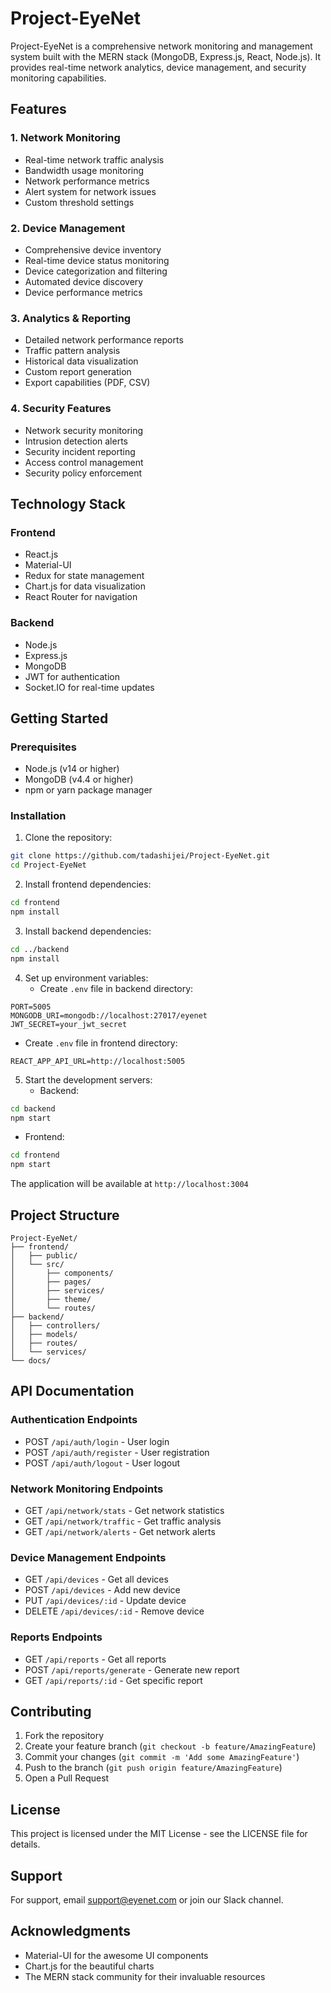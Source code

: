 # Project-EyeNet

Project-EyeNet is a comprehensive network monitoring and management system built with the MERN stack (MongoDB, Express.js, React, Node.js). It provides real-time network analytics, device management, and security monitoring capabilities.

## Features

### 1. Network Monitoring
- Real-time network traffic analysis
- Bandwidth usage monitoring
- Network performance metrics
- Alert system for network issues
- Custom threshold settings

### 2. Device Management
- Comprehensive device inventory
- Real-time device status monitoring
- Device categorization and filtering
- Automated device discovery
- Device performance metrics

### 3. Analytics & Reporting
- Detailed network performance reports
- Traffic pattern analysis
- Historical data visualization
- Custom report generation
- Export capabilities (PDF, CSV)

### 4. Security Features
- Network security monitoring
- Intrusion detection alerts
- Security incident reporting
- Access control management
- Security policy enforcement

## Technology Stack

### Frontend
- React.js
- Material-UI
- Redux for state management
- Chart.js for data visualization
- React Router for navigation

### Backend
- Node.js
- Express.js
- MongoDB
- JWT for authentication
- Socket.IO for real-time updates

## Getting Started

### Prerequisites
- Node.js (v14 or higher)
- MongoDB (v4.4 or higher)
- npm or yarn package manager

### Installation

1. Clone the repository:
```bash
git clone https://github.com/tadashijei/Project-EyeNet.git
cd Project-EyeNet
```

2. Install frontend dependencies:
```bash
cd frontend
npm install
```

3. Install backend dependencies:
```bash
cd ../backend
npm install
```

4. Set up environment variables:
   - Create `.env` file in backend directory:
```env
PORT=5005
MONGODB_URI=mongodb://localhost:27017/eyenet
JWT_SECRET=your_jwt_secret
```
   - Create `.env` file in frontend directory:
```env
REACT_APP_API_URL=http://localhost:5005
```

5. Start the development servers:
   - Backend:
```bash
cd backend
npm start
```
   - Frontend:
```bash
cd frontend
npm start
```

The application will be available at `http://localhost:3004`

## Project Structure

```
Project-EyeNet/
├── frontend/
│   ├── public/
│   └── src/
│       ├── components/
│       ├── pages/
│       ├── services/
│       ├── theme/
│       └── routes/
├── backend/
│   ├── controllers/
│   ├── models/
│   ├── routes/
│   └── services/
└── docs/
```

## API Documentation

### Authentication Endpoints
- POST `/api/auth/login` - User login
- POST `/api/auth/register` - User registration
- POST `/api/auth/logout` - User logout

### Network Monitoring Endpoints
- GET `/api/network/stats` - Get network statistics
- GET `/api/network/traffic` - Get traffic analysis
- GET `/api/network/alerts` - Get network alerts

### Device Management Endpoints
- GET `/api/devices` - Get all devices
- POST `/api/devices` - Add new device
- PUT `/api/devices/:id` - Update device
- DELETE `/api/devices/:id` - Remove device

### Reports Endpoints
- GET `/api/reports` - Get all reports
- POST `/api/reports/generate` - Generate new report
- GET `/api/reports/:id` - Get specific report

## Contributing

1. Fork the repository
2. Create your feature branch (`git checkout -b feature/AmazingFeature`)
3. Commit your changes (`git commit -m 'Add some AmazingFeature'`)
4. Push to the branch (`git push origin feature/AmazingFeature`)
5. Open a Pull Request

## License

This project is licensed under the MIT License - see the LICENSE file for details.

## Support

For support, email support@eyenet.com or join our Slack channel.

## Acknowledgments

- Material-UI for the awesome UI components
- Chart.js for the beautiful charts
- The MERN stack community for their invaluable resources
